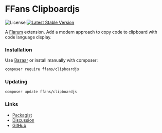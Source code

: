 # FFans Clipboardjs

![License](https://img.shields.io/badge/license-MIT-blue.svg) [![Latest Stable Version](https://img.shields.io/packagist/v/ffans/clipboardjs.svg)](https://packagist.org/packages/ffans/clipboardjs)

A [Flarum](http://flarum.org) extension. Add a modern approach to copy code to clipboard with code language display.

### Installation

Use [Bazaar](https://discuss.flarum.org/d/5151-flagrow-bazaar-the-extension-marketplace) or install manually with composer:

```sh
composer require ffans/clipboardjs
```

### Updating

```sh
composer update ffans/clipboardjs
```

### Links

- [Packagist](https://packagist.org/packages/ffans/clipboardjs)
- [Discussion](https://discuss.flarum.org/d/26408)
- [GitHub](https://github.com/ffans/clipboardjs)
